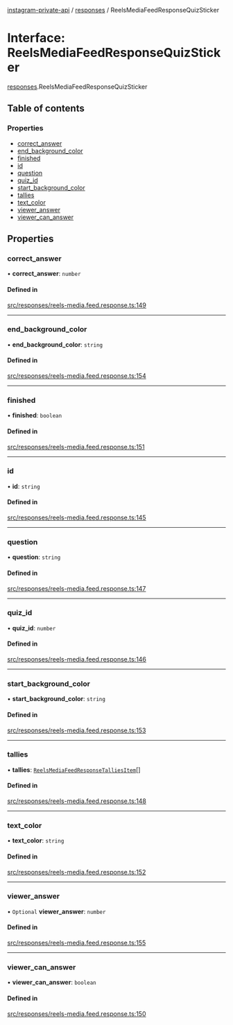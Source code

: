 [instagram-private-api](../../README.md) / [responses](../../modules/responses.md) / ReelsMediaFeedResponseQuizSticker

# Interface: ReelsMediaFeedResponseQuizSticker

[responses](../../modules/responses.md).ReelsMediaFeedResponseQuizSticker

## Table of contents

### Properties

- [correct\_answer](ReelsMediaFeedResponseQuizSticker.md#correct_answer)
- [end\_background\_color](ReelsMediaFeedResponseQuizSticker.md#end_background_color)
- [finished](ReelsMediaFeedResponseQuizSticker.md#finished)
- [id](ReelsMediaFeedResponseQuizSticker.md#id)
- [question](ReelsMediaFeedResponseQuizSticker.md#question)
- [quiz\_id](ReelsMediaFeedResponseQuizSticker.md#quiz_id)
- [start\_background\_color](ReelsMediaFeedResponseQuizSticker.md#start_background_color)
- [tallies](ReelsMediaFeedResponseQuizSticker.md#tallies)
- [text\_color](ReelsMediaFeedResponseQuizSticker.md#text_color)
- [viewer\_answer](ReelsMediaFeedResponseQuizSticker.md#viewer_answer)
- [viewer\_can\_answer](ReelsMediaFeedResponseQuizSticker.md#viewer_can_answer)

## Properties

### correct\_answer

• **correct\_answer**: `number`

#### Defined in

[src/responses/reels-media.feed.response.ts:149](https://github.com/Nerixyz/instagram-private-api/blob/4971f34/src/responses/reels-media.feed.response.ts#L149)

___

### end\_background\_color

• **end\_background\_color**: `string`

#### Defined in

[src/responses/reels-media.feed.response.ts:154](https://github.com/Nerixyz/instagram-private-api/blob/4971f34/src/responses/reels-media.feed.response.ts#L154)

___

### finished

• **finished**: `boolean`

#### Defined in

[src/responses/reels-media.feed.response.ts:151](https://github.com/Nerixyz/instagram-private-api/blob/4971f34/src/responses/reels-media.feed.response.ts#L151)

___

### id

• **id**: `string`

#### Defined in

[src/responses/reels-media.feed.response.ts:145](https://github.com/Nerixyz/instagram-private-api/blob/4971f34/src/responses/reels-media.feed.response.ts#L145)

___

### question

• **question**: `string`

#### Defined in

[src/responses/reels-media.feed.response.ts:147](https://github.com/Nerixyz/instagram-private-api/blob/4971f34/src/responses/reels-media.feed.response.ts#L147)

___

### quiz\_id

• **quiz\_id**: `number`

#### Defined in

[src/responses/reels-media.feed.response.ts:146](https://github.com/Nerixyz/instagram-private-api/blob/4971f34/src/responses/reels-media.feed.response.ts#L146)

___

### start\_background\_color

• **start\_background\_color**: `string`

#### Defined in

[src/responses/reels-media.feed.response.ts:153](https://github.com/Nerixyz/instagram-private-api/blob/4971f34/src/responses/reels-media.feed.response.ts#L153)

___

### tallies

• **tallies**: [`ReelsMediaFeedResponseTalliesItem`](ReelsMediaFeedResponseTalliesItem.md)[]

#### Defined in

[src/responses/reels-media.feed.response.ts:148](https://github.com/Nerixyz/instagram-private-api/blob/4971f34/src/responses/reels-media.feed.response.ts#L148)

___

### text\_color

• **text\_color**: `string`

#### Defined in

[src/responses/reels-media.feed.response.ts:152](https://github.com/Nerixyz/instagram-private-api/blob/4971f34/src/responses/reels-media.feed.response.ts#L152)

___

### viewer\_answer

• `Optional` **viewer\_answer**: `number`

#### Defined in

[src/responses/reels-media.feed.response.ts:155](https://github.com/Nerixyz/instagram-private-api/blob/4971f34/src/responses/reels-media.feed.response.ts#L155)

___

### viewer\_can\_answer

• **viewer\_can\_answer**: `boolean`

#### Defined in

[src/responses/reels-media.feed.response.ts:150](https://github.com/Nerixyz/instagram-private-api/blob/4971f34/src/responses/reels-media.feed.response.ts#L150)
